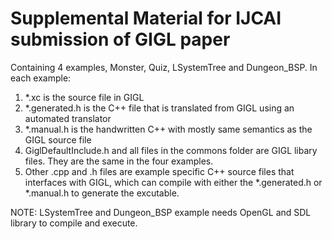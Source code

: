 # Supplemental Material for IJCAI submission of GIGL paper

Containing 4 examples, Monster, Quiz, LSystemTree and Dungeon_BSP. In each example:

1. *.xc is the source file in GIGL
2. *.generated.h is the C++ file that is translated from GIGL using an automated translator
3. *.manual.h is the handwritten C++ with mostly same semantics as the GIGL source file
4. GiglDefaultInclude.h and all files in the commons folder are GIGL libary files. They are the same in the four examples.
5. Other .cpp and .h files are example specific C++ source files that interfaces with GIGL, which can compile with either the *.generated.h or *.manual.h to generate the excutable.

NOTE: LSystemTree and Dungeon_BSP example needs OpenGL and SDL library to compile and execute.
